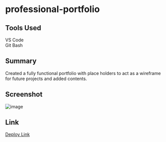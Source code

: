# professional-portfolio

## Tools Used

VS Code <br>
Git Bash

## Summary

Created a fully functional portfolio with place holders to act as a wireframe for future projects and added contents.

## Screenshot

![image](https://user-images.githubusercontent.com/79943553/118451093-bb1e8580-b6a9-11eb-955b-a6b62b076b4f.png)

## Link

[Deploy Link](https://killbeevol2.github.io/professional-portfolio/)
